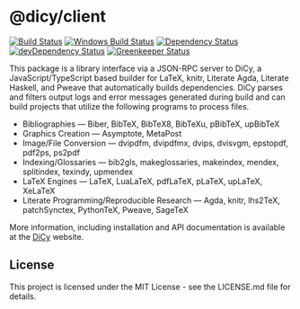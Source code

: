 # @dicy/client

[![Build Status][travis svg]][travis]
[![Windows Build Status][appveyor svg]][appveyor]
[![Dependency Status][dependency svg]][dependency]
[![devDependency Status][devdependency svg]][devdependency]
[![Greenkeeper Status][greenkeeper svg]][greenkeeper]

This package is a library interface via a JSON-RPC server to DiCy, a
JavaScript/TypeScript based builder for LaTeX, knitr, Literate Agda, Literate
Haskell, and Pweave that automatically builds dependencies. DiCy parses and
filters output logs and error messages generated during build and can build
projects that utilize the following programs to process files.

-   Bibliographies — Biber, BibTeX, BibTeX8, BibTeXu, pBibTeX, upBibTeX
-   Graphics Creation — Asymptote, MetaPost
-   Image/File Conversion — dvipdfm, dvipdfmx, dvips, dvisvgm, epstopdf, pdf2ps,
    ps2pdf
-   Indexing/Glossaries — bib2gls, makeglossaries, makeindex, mendex,
    splitindex, texindy, upmendex
-   LaTeX Engines — LaTeX, LuaLaTeX, pdfLaTeX, pLaTeX, upLaTeX, XeLaTeX
-   Literate Programming/Reproducible Research — Agda, knitr, lhs2TeX,
    patchSynctex, PythonTeX, Pweave, SageTeX

More information, including installation and API documentation is available at
the [DiCy][] website.

## License

This project is licensed under the MIT License - see the LICENSE.md file for
details.

[appveyor svg]: https://ci.appveyor.com/api/projects/status/s3unjr8c90bhcd99?svg=true

[appveyor]: https://ci.appveyor.com/project/yitzchak/dicy/branch/master

[dependency svg]: https://david-dm.org/yitzchak/dicy.svg?path=packages%2Fclient

[dependency]: https://david-dm.org/yitzchak/dicy?path=packages%2Fclient

[devdependency svg]: https://david-dm.org/yitzchak/dicy/dev-status.svg?path=packages%2Fclient

[devdependency]: https://david-dm.org/yitzchak/dicy?type=dev&path=packages%2Fclient

[dicy]: https://yitzchak.github.io/dicy/

[greenkeeper svg]: https://badges.greenkeeper.io/yitzchak/dicy.svg

[greenkeeper]: https://greenkeeper.io/

[travis svg]: https://travis-ci.org/yitzchak/dicy.svg?branch=master

[travis]: https://travis-ci.org/yitzchak/dicy
